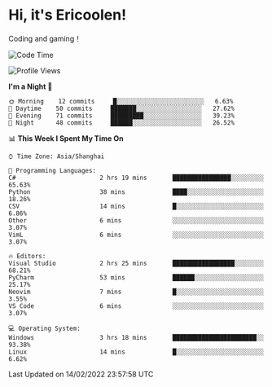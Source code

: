 # Hi, it's Ericoolen!
Coding and gaming！

<!--START_SECTION:waka-->
![Code Time](http://img.shields.io/badge/Code%20Time-176%20hrs%207%20mins-blue)

![Profile Views](http://img.shields.io/badge/Profile%20Views-0-blue)

**I'm a Night 🦉** 

```text
🌞 Morning    12 commits     █░░░░░░░░░░░░░░░░░░░░░░░░   6.63% 
🌆 Daytime    50 commits     ███████░░░░░░░░░░░░░░░░░░   27.62% 
🌃 Evening    71 commits     █████████░░░░░░░░░░░░░░░░   39.23% 
🌙 Night      48 commits     ██████░░░░░░░░░░░░░░░░░░░   26.52%

```


📊 **This Week I Spent My Time On** 

```text
⌚︎ Time Zone: Asia/Shanghai

💬 Programming Languages: 
C#                       2 hrs 19 mins       ████████████████░░░░░░░░░   65.63% 
Python                   38 mins             ████░░░░░░░░░░░░░░░░░░░░░   18.26% 
CSV                      14 mins             █░░░░░░░░░░░░░░░░░░░░░░░░   6.86% 
Other                    6 mins              ░░░░░░░░░░░░░░░░░░░░░░░░░   3.07% 
VimL                     6 mins              ░░░░░░░░░░░░░░░░░░░░░░░░░   3.07%

🔥 Editors: 
Visual Studio            2 hrs 25 mins       █████████████████░░░░░░░░   68.21% 
PyCharm                  53 mins             ██████░░░░░░░░░░░░░░░░░░░   25.17% 
Neovim                   7 mins              █░░░░░░░░░░░░░░░░░░░░░░░░   3.55% 
VS Code                  6 mins              ░░░░░░░░░░░░░░░░░░░░░░░░░   3.07%

💻 Operating System: 
Windows                  3 hrs 18 mins       ███████████████████████░░   93.38% 
Linux                    14 mins             █░░░░░░░░░░░░░░░░░░░░░░░░   6.62%

```


 Last Updated on 14/02/2022 23:57:58 UTC
<!--END_SECTION:waka-->

